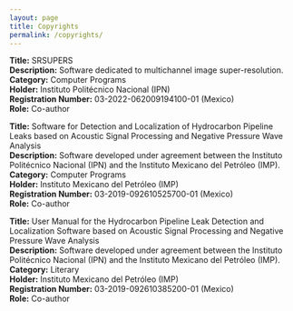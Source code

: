```yaml
---
layout: page
title: Copyrights
permalink: /copyrights/
---
```


**Title:** SRSUPERS  
**Description:** Software dedicated to multichannel image super-resolution.  
**Category:** Computer Programs  
**Holder:** Instituto Politécnico Nacional (IPN)  
**Registration Number:** 03-2022-062009194100-01 (Mexico)  
**Role:** Co-author  

**Title:** Software for Detection and Localization of Hydrocarbon Pipeline Leaks based on Acoustic Signal Processing and Negative Pressure Wave Analysis  
**Description:** Software developed under agreement between the Instituto Politécnico Nacional (IPN) and the Instituto Mexicano del Petróleo (IMP).  
**Category:** Computer Programs  
**Holder:** Instituto Mexicano del Petróleo (IMP)  
**Registration Number:** 03-2019-092610525700-01 (Mexico)  
**Role:** Co-author  

**Title:** User Manual for the Hydrocarbon Pipeline Leak Detection and Localization Software based on Acoustic Signal Processing and Negative Pressure Wave Analysis  
**Description:** Software developed under agreement between the Instituto Politécnico Nacional (IPN) and the Instituto Mexicano del Petróleo (IMP).  
**Category:** Literary  
**Holder:** Instituto Mexicano del Petróleo (IMP)  
**Registration Number:** 03-2019-092610385200-01 (Mexico)  
**Role:** Co-author  